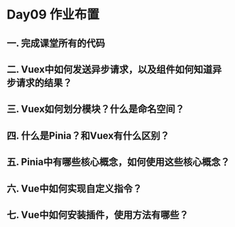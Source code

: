 # Day09 作业布置

## 一. 完成课堂所有的代码







## 二. Vuex中如何发送异步请求，以及组件如何知道异步请求的结果？







## 三. Vuex如何划分模块？什么是命名空间？







## 四. 什么是Pinia？和Vuex有什么区别？







## 五. Pinia中有哪些核心概念，如何使用这些核心概念？







## 六. Vue中如何实现自定义指令？







## 七. Vue中如何安装插件，使用方法有哪些？






















































